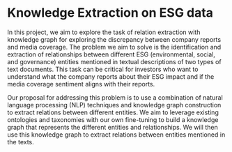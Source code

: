 # Knowledge Extraction on ESG data

In this project, we aim to explore the task of relation extraction with knowledge graph for exploring the discrepancy between company reports and media coverage. The problem we aim to solve is the identification and extraction of relationships between different ESG (environmental, social, and governance) entities mentioned in textual descriptions of two types of text documents. This task can be critical for investors who want to understand what the company reports about their ESG impact and if the  media coverage sentiment aligns with their reports.

Our proposal for addressing this problem is to use a combination of natural language processing (NLP) techniques and knowledge graph construction to extract relations between different entities. We aim to leverage existing ontologies and taxonomies with our own fine-tuning to build a knowledge graph that represents the different entities and relationships. We will then use this knowledge graph to extract relations between entities mentioned in the texts.
